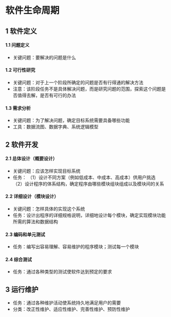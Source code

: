 
# 软件生命周期
## 1 软件定义
#### 1.1 问题定义
 - 关键问题：要解决的问题是什么
#### 1.2 可行性研究
 - 关键问题：对于上一个阶段所确定的问题是否有行得通的解决方法
 - 注意：该阶段任务不是具体解决问题，而是研究问题的范围，探索这个问题是否值得去解，是否有可行的办法
#### 1.3 需求分析
 - 关键问题：为了解决问题，确定目标系统需要具备哪些功能
 - 工具：数据流图、数据字典、系统逻辑模型

## 2 软件开发
#### 2.1 总体设计（概要设计）

 - 关键问题：应该怎样实现目标系统
 - 任务： 
 （1）设计不同方案（例如低成本、中成本、高成本）供用户挑选       <br>（2）设计程序的体系结构，确定程序由哪些模块组块组成以及模块间的关系

#### 2.2 详细设计（模块设计）

 - 关键问题：怎样具体的实现这个系统
 - 任务：设计出程序的详细规格说明，详细地设计每个模块，确定实现模块功能所需的算法和数据结构

#### 2.3 编码和单元测试

 - 任务：编写出容易理解、容易维护的程序模块；测试每一个模块

#### 2.4 综合测试

 - 任务：通过各种类型的测试使软件达到预定的要求

## 3 运行维护

 - 任务：通过各种维护活动使系统持久地满足用户的需要
 - 分类：改正性维护、适应性维护、完善性维护、预防性维护

